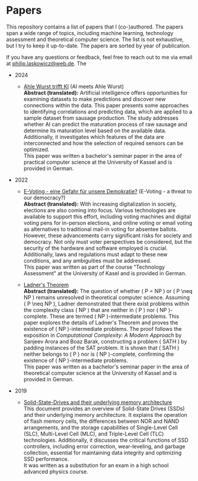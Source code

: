 # Papers

This repository contains a list of papers that I (co-)authored. The papers span a wide range of topics, including machine learning, technology assessment and theoretical computer science. The list is not exhaustive, but I try to keep it up-to-date. The papers are sorted by year of publication.

If you have any questions or feedback, feel free to reach out to me via email at [philip.laskowicz@web.de](mailto:philip.laskowicz@web.de). The

- 2024
    - [Ahle Wurst trifft KI](2024/ai_meets_ahle_wurst.pdf) (AI meets Ahle Wurst)  
        **Abstract (translated):** Artificial intelligence offers opportunities for examining datasets to make predictions and discover new connections within the data. This paper presents some approaches to identifying correlations and predicting data, which are applied to a sample dataset from sausage production. The study addresses whether AI can predict the maturation process of raw sausage and determine its maturation level based on the available data. Additionally, it investigates which features of the data are interconnected and how the selection of required sensors can be optimized.  
        This paper was written a bachelor's seminar paper in the area of practical computer science at the University of Kassel and is provided in German.


- 2022
    - [E-Voting - eine Gefahr für unsere Demokratie?](2022/e-voting_assessment.pdf) (E-Voting - a threat to our democracy?)  
        **Abstract (translated):** With increasing digitalization in society, elections are also coming into focus. Various technologies are available to support this effort, including voting machines and digital voting pens for in-person elections, and online voting or email voting as alternatives to traditional mail-in voting for absentee ballots. However, these advancements carry significant risks for society and democracy. Not only must voter perspectives be considered, but the security of the hardware and software employed is crucial. Additionally, laws and regulations must adapt to these new conditions, and any ambiguities must be addressed.  
        This paper was written as part of the course "Technology Assessment" at the University of Kasel and is provided in German.

    - [Ladner's Theorem](2022/ladners_theorem.pdf)  
        **Abstract (translated):** The question of whether \( P = NP \) or \( P \neq NP \) remains unresolved in theoretical computer science. Assuming \( P \neq NP \), Ladner demonstrated that there exist problems within the complexity class \( NP \) that are neither in \( P \) nor \( NP \)-complete. These are termed \( NP \)-intermediate problems. This paper explores the details of Ladner's Theorem and proves the existence of \( NP \)-intermediate problems. The proof follows the exposition in *Computational Complexity: A Modern Approach* by Sanjeev Arora and Boaz Barak, constructing a problem \( SATH \) by padding instances of the SAT problem. It is shown that \( SATH \) neither belongs to \( P \) nor is \( NP \)-complete, confirming the existence of \( NP \)-intermediate problems.  
        This paper was written as a bachelor's seminar paper in the area of theoretical computer science at the University of Kassel and is provided in German.


- 2019
    - [Solid-State-Drives and their underlying memory architecture](2019/SSD_memory_architecture.pdf)   
        This document provides an overview of Solid-State Drives (SSDs) and their underlying memory architecture. It explains the operation of flash memory cells, the differences between NOR and NAND arrangements, and the storage capabilities of Single-Level Cell (SLC), Multi-Level Cell (MLC), and Triple-Level Cell (TLC) technologies. Additionally, it discusses the critical functions of SSD controllers, including error correction, wear-leveling, and garbage collection, essential for maintaining data integrity and optimizing SSD performance.  
        It was written as a substitution for an exam in a high school advanced physics course.